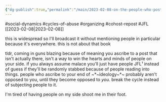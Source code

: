 ```yaml
---
{"dg-publish":true,"permalink":"/main/2023-02-08-on-the-people-who-post-a-vicious-reply-to-attack-a-straw-man/"}
---
```


#social-dynamics #cycles-of-abuse #organizing #cohost-repost #JFL
[[2023-02-08\|2023-02-08]]

this is widespread so I'll broadcast it without mentioning people in particular because it's everywhere. this is not about that book

tldr, coming in guns blazing because of meaning you ascribe to a post that isn't actually there, isn't a way to win the hearts and minds of people on your side. if you always assume malace you'll just have people JFL¹ instead of guess if they'll be randomly stabbed because of people reading into things. people who ascribe to your end of ~*~ideology~*~ probably aren't opposed to you, until they become opposed to _you_. break the cycle instead of subjecting people to it.

I'm tired of having people on my side shoot me in their foot.

[1]: Just _Fucking_ Leave